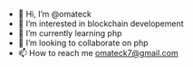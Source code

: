 - 👋 Hi, I’m @omateck
- 👀 I’m interested in blockchain developement 
- 🌱 I’m currently learning php
- 💞️ I’m looking to collaborate on php
- 📫 How to reach me omateck7@gmail.com

<!---
omateck/omateck is a ✨ special ✨ repository because its `README.md` (this file) appears on your GitHub profile.
You can click the Preview link to take a look at your changes.
--->
